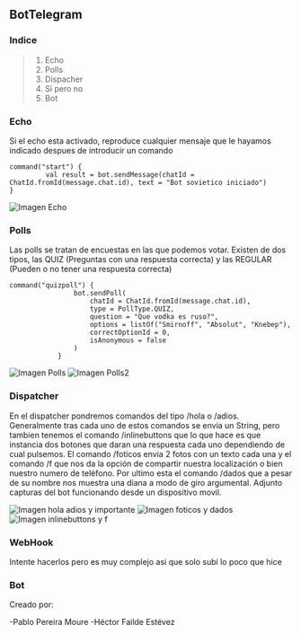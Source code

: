 ## BotTelegram

### Indice

> 1. Echo
> 2. Polls
> 3. Dispacher
> 4. Si pero no
> 5. Bot

### Echo
Si el echo esta activado, reproduce cualquier mensaje que le hayamos indicado despues de introducir un comando

~~~
command("start") {
         val result = bot.sendMessage(chatId = ChatId.fromId(message.chat.id), text = "Bot sovietico iniciado")
}
~~~

![Imagen Echo](https://github.com/ppereiramoure/BotTelegram/blob/master/Imagenes/Echo.png)

### Polls
Las polls se tratan de encuestas en las que podemos votar. Existen de dos tipos, las QUIZ (Preguntas con una respuesta correcta) y las REGULAR (Pueden o no tener una respuesta correcta)

~~~
command("quizpoll") {
                bot.sendPoll(
                    chatId = ChatId.fromId(message.chat.id),
                    type = PollType.QUIZ,
                    question = "Que vodka es ruso?",
                    options = listOf("Smirnoff", "Absolut", "Knebep"),
                    correctOptionId = 0,
                    isAnonymous = false
                )
            }
~~~

![Imagen Polls](https://github.com/ppereiramoure/BotTelegram/blob/master/Imagenes/2polls.png)
![Imagen Polls2](https://github.com/ppereiramoure/BotTelegram/blob/master/Imagenes/ClosedPolls.png)


### Dispatcher
En el dispatcher pondremos comandos del tipo /hola o /adios. Generalmente tras cada uno de estos comandos se envia un String, pero tambien tenemos el comando /inlinebuttons  que lo que hace es que instancia dos botones que daran una respuesta cada uno dependiendo de cual pulsemos. El comando /foticos envia 2 fotos con un texto cada una y el comando /f que nos da la opción de compartir nuestra localización o bien nuestro numero de teléfono. Por ultimo esta el comando /dados que a pesar de su nombre nos muestra una diana a modo de giro argumental.
Adjunto capturas del bot funcionando desde un dispositivo movil.
    
    
   ![Imagen hola adios y importante](https://github.com/ppereiramoure/BotTelegram/blob/master/Imagenes/hola%20adios%20y%20importante.png)
   ![Imagen foticos y dados](https://github.com/ppereiramoure/BotTelegram/blob/master/Imagenes/foticos%20y%20dados.png)
   ![Imagen inlinebuttons y f](https://github.com/ppereiramoure/BotTelegram/blob/master/Imagenes/inlineyf.jpg)

### WebHook 
Intente hacerlos pero es muy complejo asi que solo subi lo poco que hice

### Bot

Creado por:

-Pablo Pereira Moure
-Héctor Failde Estévez
